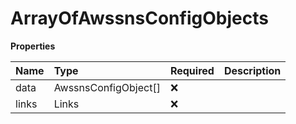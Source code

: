 # ArrayOfAwssnsConfigObjects

**Properties**

| Name  | Type                 | Required | Description |
| :---- | :------------------- | :------- | :---------- |
| data  | AwssnsConfigObject[] | ❌       |             |
| links | Links                | ❌       |             |
